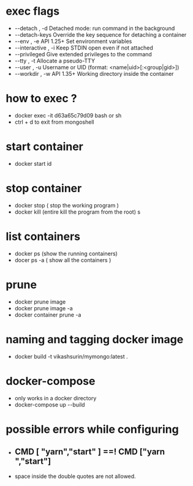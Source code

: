 
# exec flags
- --detach , -d		Detached mode: run command in the background
- --detach-keys		Override the key sequence for detaching a container
- --env , -e		API 1.25+
   Set environment variables
- --interactive , -i		Keep STDIN open even if not attached
- --privileged		Give extended privileges to the command
- --tty , -t		Allocate a pseudo-TTY
- --user , -u		Username or UID (format: <name|uid>[:<group|gid>])
- --workdir , -w		API 1.35+
    Working directory inside the container

# how to exec ?
- docker exec -it d63a65c79d09 bash or sh
- ctrl + d  to exit from mongoshell

# start container 
- docker start id

# stop container 
- docker stop  ( stop the working program )
- docker kill (entire kill the program from the root)
s
# list containers 
- docker ps (show the running containers)
- docer ps -a ( show all the containers )

# prune
- docker prune image 
- docker prune image -a
- docker container prune -a

# naming and tagging docker image
- docker build  -t vikashsurin/mymongo:latest .

# docker-compose
- only works in a docker directory
- docker-compose up --build


# possible errors while configuring
- ## CMD [ "yarn","start" ]   ==! CMD ["yarn ","start"]  
- space inside the double quotes are not allowed.